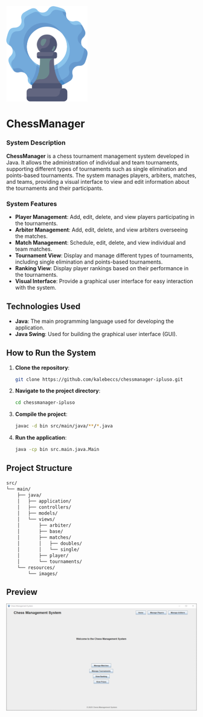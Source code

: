 <img src="src/main/resources/images/logo.png" width="215">

# ChessManager

### System Description

**ChessManager** is a chess tournament management system developed in Java. It allows the administration of individual and team tournaments, supporting different types of tournaments such as single elimination and points-based tournaments. The system manages players, arbiters, matches, and teams, providing a visual interface to view and edit information about the tournaments and their participants.

### System Features

- **Player Management**: Add, edit, delete, and view players participating in the tournaments.
- **Arbiter Management**: Add, edit, delete, and view arbiters overseeing the matches.
- **Match Management**: Schedule, edit, delete, and view individual and team matches.
- **Tournament View**: Display and manage different types of tournaments, including single elimination and points-based tournaments.
- **Ranking View**: Display player rankings based on their performance in the tournaments.
- **Visual Interface**: Provide a graphical user interface for easy interaction with the system.

## Technologies Used

- **Java**: The main programming language used for developing the application.
- **Java Swing**: Used for building the graphical user interface (GUI).

## How to Run the System

1. **Clone the repository**:
    ```sh
    git clone https://github.com/kalebeccs/chessmanager-ipluso.git
    ```
2. **Navigate to the project directory**:
    ```sh
    cd chessmanager-ipluso
    ```
3. **Compile the project**:
    ```sh
    javac -d bin src/main/java/**/*.java
    ```
4. **Run the application**:
    ```sh
    java -cp bin src.main.java.Main
    ```

## Project Structure

```plaintext
src/
└── main/
    ├── java/
    │   ├── application/
    │   ├── controllers/
    │   ├── models/
    │   └── views/
    │       ├── arbiter/
    │       ├── base/
    │       ├── matches/
    │       │   ├── doubles/
    │       │   └── single/
    │       ├── player/
    │       └── tournaments/
    └── resources/
        └── images/
```

## Preview

<img src="src/main/resources/images/preview.png" alt="Screenshot of the ChessManager application showing the main interface.">
